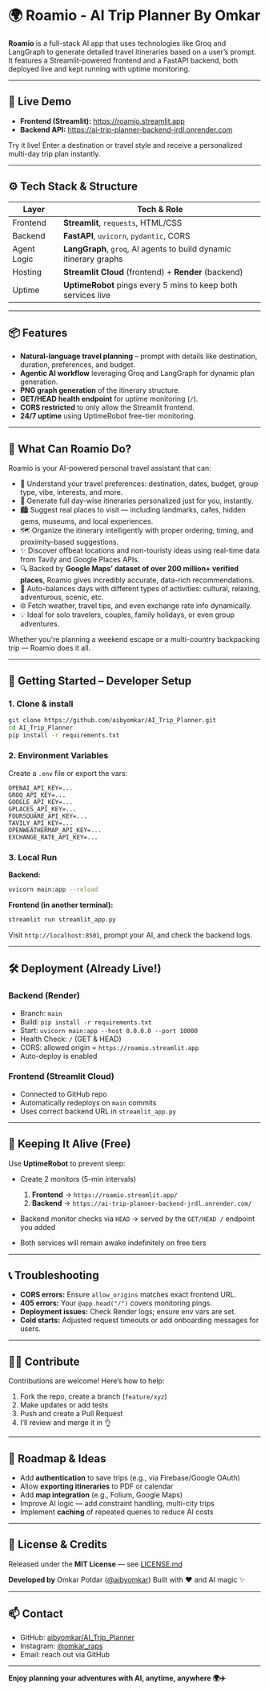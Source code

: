 # 🌍 Roamio - AI Trip Planner By Omkar

**Roamio** is a full-stack AI app that uses technologies like Groq and LangGraph to generate detailed travel itineraries based on a user’s prompt. It features a Streamlit-powered frontend and a FastAPI backend, both deployed live and kept running with uptime monitoring.

---

## 🔗 Live Demo

- **Frontend (Streamlit):** https://roamio.streamlit.app  
- **Backend API:** https://ai-trip-planner-backend-jrdl.onrender.com  

Try it live! Enter a destination or travel style and receive a personalized multi-day trip plan instantly.

---

## ⚙️ Tech Stack & Structure

| Layer      | Tech & Role |
|------------|-------------|
| Frontend   | **Streamlit**, `requests`, HTML/CSS |
| Backend    | **FastAPI**, `uvicorn`, `pydantic`, CORS |
| Agent Logic| **LangGraph**, `groq`, AI agents to build dynamic itinerary graphs |
| Hosting    | **Streamlit Cloud** (frontend) + **Render** (backend) |
| Uptime     | **UptimeRobot** pings every 5 mins to keep both services live |

---

## 📦 Features

- **Natural-language travel planning** – prompt with details like destination, duration, preferences, and budget.
- **Agentic AI workflow** leveraging Groq and LangGraph for dynamic plan generation.
- **PNG graph generation** of the itinerary structure.
- **GET/HEAD health endpoint** for uptime monitoring (`/`).
- **CORS restricted** to only allow the Streamlit frontend.
- **24/7 uptime** using UptimeRobot free-tier monitoring.

---

## 🧠 What Can Roamio Do?

Roamio is your AI-powered personal travel assistant that can:

- 🧳 Understand your travel preferences: destination, dates, budget, group type, vibe, interests, and more.
- 🧭 Generate full day-wise itineraries personalized just for you, instantly.
- 🏙️ Suggest real places to visit — including landmarks, cafes, hidden gems, museums, and local experiences.
- 🗺️ Organize the itinerary intelligently with proper ordering, timing, and proximity-based suggestions.
- ✨ Discover offbeat locations and non-touristy ideas using real-time data from Tavily and Google Places APIs.
- 🔍 Backed by **Google Maps’ dataset of over 200 million+ verified places**, Roamio gives incredibly accurate, data-rich recommendations.
- 📆 Auto-balances days with different types of activities: cultural, relaxing, adventurous, scenic, etc.
- 🌐 Fetch weather, travel tips, and even exchange rate info dynamically.
- 💡 Ideal for solo travelers, couples, family holidays, or even group adventures.

Whether you're planning a weekend escape or a multi-country backpacking trip — Roamio does it all.

---

## 🚀 Getting Started – Developer Setup

### 1. Clone & install

```bash
git clone https://github.com/aibyomkar/AI_Trip_Planner.git
cd AI_Trip_Planner
pip install -r requirements.txt
````

### 2. Environment Variables

Create a `.env` file or export the vars:

```text
OPENAI_API_KEY=...
GROQ_API_KEY=...
GOOGLE_API_KEY=...
GPLACES_API_KEY=...
FOURSQUARE_API_KEY=...
TAVILY_API_KEY=...
OPENWEATHERMAP_API_KEY=...
EXCHANGE_RATE_API_KEY=...
```

### 3. Local Run

**Backend:**

```bash
uvicorn main:app --reload
```

**Frontend (in another terminal):**

```bash
streamlit run streamlit_app.py
```

Visit `http://localhost:8501`, prompt your AI, and check the backend logs.

---

## 🛠 Deployment (Already Live!)

### Backend (Render)

* Branch: `main`
* Build: `pip install -r requirements.txt`
* Start: `uvicorn main:app --host 0.0.0.0 --port 10000`
* Health Check: `/` (GET & HEAD)
* CORS: allowed origin = `https://roamio.streamlit.app`
* Auto-deploy is enabled

### Frontend (Streamlit Cloud)

* Connected to GitHub repo
* Automatically redeploys on `main` commits
* Uses correct backend URL in `streamlit_app.py`

---

## 🔐 Keeping It Alive (Free)

Use **UptimeRobot** to prevent sleep:

* Create 2 monitors (5-min intervals)

  1. **Frontend** → `https://roamio.streamlit.app/`
  2. **Backend** → `https://ai-trip-planner-backend-jrdl.onrender.com/`
* Backend monitor checks via `HEAD` → served by the `GET/HEAD /` endpoint you added
* Both services will remain awake indefinitely on free tiers

---

## 📞 Troubleshooting

* **CORS errors:** Ensure `allow_origins` matches exact frontend URL.
* **405 errors:** Your `@app.head("/")` covers monitoring pings.
* **Deployment issues:** Check Render logs; ensure env vars are set.
* **Cold starts:** Adjusted request timeouts or add onboarding messages for users.

---

## 🧑‍💻 Contribute

Contributions are welcome! Here’s how to help:

1. Fork the repo, create a branch (`feature/xyz`)
2. Make updates or add tests
3. Push and create a Pull Request
4. I’ll review and merge it in 👌

---

## 🌟 Roadmap & Ideas

* Add **authentication** to save trips (e.g., via Firebase/Google OAuth)
* Allow **exporting itineraries** to PDF or calendar
* Add **map integration** (e.g., Folium, Google Maps)
* Improve AI logic — add constraint handling, multi-city trips
* Implement **caching** of repeated queries to reduce AI costs

---

## 📄 License & Credits

Released under the **MIT License** — see [LICENSE.md](LICENSE.md)

**Developed by** Omkar Potdar ([@aibyomkar](https://github.com/aibyomkar))
Built with ❤️ and AI magic ✨

---

## 📫 Contact

* GitHub: [aibyomkar/AI\_Trip\_Planner](https://github.com/aibyomkar/AI_Trip_Planner)
* Instagram: [@omkar_raps](https://www.instagram.com/omkar_raps?igsh=MWN5cHVuZDV3MjZ4NA%3D%3D&utm_source=qr)
* Email: reach out via GitHub

---

**Enjoy planning your adventures with AI, anytime, anywhere 🌍✈️**